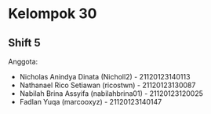# Kelompok 30

## Shift 5

Anggota:
- Nicholas Anindya Dinata (Nicholl2) - 21120123140113
- Nathanael Rico Setiawan (ricostwn) - 21120123130087
- Nabilah Brina Assyifa (nabilahbrina01) - 21120123120025
- Fadlan Yuqa (marcooxyz) - 21120123140147
